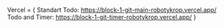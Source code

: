 Vercel = {
Standart Todo: https://block-1-git-main-robotykrop.vercel.app/
Todo and Timer: https://block-1-git-timer-robotykrop.vercel.app/
}
